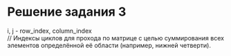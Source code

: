 ﻿# Решение задания 3

i, j - row_index, column_index  
// Индексы циклов для прохода по матрице с целью суммирования всех элементов определённой её области (например, нижней четверти).
